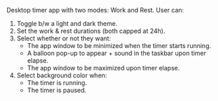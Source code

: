 Desktop timer app with two modes: Work and Rest. User can:
1. Toggle b/w a light and dark theme.
2. Set the work & rest durations (both capped at 24h).
3. Select whether or not they want:
   - The app window to be minimized when the timer starts running.
   - A balloon pop-up to appear + sound in the taskbar upon timer elapse.
   - The app window to be maximized upon timer elapse.
4. Select background color when:
   - The timer is running.
   - The timer is paused.
